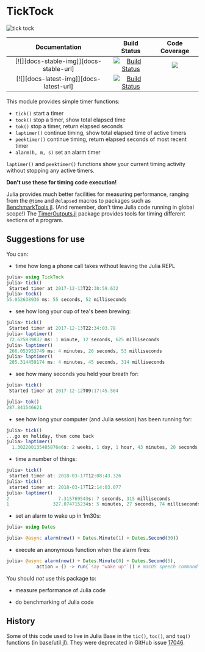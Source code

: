 # TickTock

![tick tock](images/ticktock.gif)

| **Documentation**                       | **Build Status**                          | **Code Coverage**               |
|:---------------------------------------:|:-----------------------------------------:|:-------------------------------:|
| [![][docs-stable-img]][docs-stable-url] | [![Build Status][travis-img]][travis-url] | [![][codecov-img]][codecov-url] |
| [![][docs-latest-img]][docs-latest-url] | [![Build Status][appvey-img]][appvey-url] |                                 |

This module provides simple timer functions:

- `tick()`  start a timer
- `tock()`  stop a timer, show total elapsed time
- `tok()`   stop a timer, return elapsed seconds
- `laptimer()` continue timing, show total elapsed time of active timers
- `peektimer()` continue timing, return elapsed seconds of most recent timer
- `alarm(h, m, s)` set an alarm timer

`laptimer()` and `peektimer()` functions show your current timing activity without stopping any active timers.

**Don't use these for timing code execution!**

Julia provides much better facilities for measuring performance, ranging from the `@time` and `@elapsed` macros to packages such as [BenchmarkTools.jl](https://github.com/JuliaCI/BenchmarkTools.jl). (And remember, don't time Julia code running in global scope!) The [TimerOutputs.jl](https://github.com/KristofferC/TimerOutputs.jl) package provides tools for timing different sections of a program.

## Suggestions for use

You can:

- time how long a phone call takes without leaving the Julia REPL

```julia
julia> using TickTock
julia> tick()
 Started timer at 2017-12-13T22:30:59.632
julia> tock()
55.052638936 ms: 55 seconds, 52 milliseconds
```

- see how long your cup of tea's been brewing:

```julia
julia> tick()
 Started timer at 2017-12-13T22:34:03.78
julia> laptimer()
 72.625839832 ms: 1 minute, 12 seconds, 625 milliseconds
julia> laptimer()
 266.053953749 ms: 4 minutes, 26 seconds, 53 milliseconds
julia> laptimer()
 285.314459174 ms: 4 minutes, 45 seconds, 314 milliseconds
```

- see how many seconds you held your breath for:

```julia
julia> tick()
 Started timer at 2017-12-12T09:17:45.504

julia> tok()
287.841546621
```

- see how long your computer (and Julia session) has been running for:

```julia
julia> tick()
...go on holiday, then come back
julia> laptimer()
  1.302200135485876e6s: 2 weeks, 1 day, 1 hour, 43 minutes, 20 seconds, 135 milliseconds
```

- time a number of things:

```julia
julia> tick()
 started timer at: 2018-03-17T12:08:43.326
julia> tick()
 started timer at: 2018-03-17T12:14:03.077
julia> laptimer()
2                  7.315769543s: 7 seconds, 315 milliseconds
1                327.074715234s: 5 minutes, 27 seconds, 74 milliseconds
```

- set an alarm to wake up in 1m30s:

```julia
julia> using Dates

julia> @async alarm(now() + Dates.Minute(1) + Dates.Second(30))
```

- execute an anonymous function when the alarm fires:

```julia
julia> @async alarm(now() + Dates.Minute(0) + Dates.Second(5),
           action = () -> run(`say "wake up"`)) # macOS speech command
```

You should *not* use this package to:

- measure performance of Julia code

- do benchmarking of Julia code

## History

Some of this code used to live in Julia Base in the `tic()`, `toc()`, and `toq()` functions (in base/util.jl). They were deprecated in GitHub issue [17046](https://github.com/JuliaLang/julia/issues/17046).

[pkgeval-link]: http://pkg.julialang.org/?pkg=TickTock

[travis-img]: https://travis-ci.org/cormullion/TickTock.jl.svg?branch=master
[travis-url]: https://travis-ci.org/cormullion/TickTock.jl

[appvey-img]: https://ci.appveyor.com/api/projects/status/jfa9e54lv92rqd3m?svg=true
[appvey-url]: https://ci.appveyor.com/project/cormullion/ticktock-jl/branch/master

[codecov-img]: https://codecov.io/gh/cormullion/TickTock.jl/branch/master/graph/badge.svg
[codecov-url]: https://codecov.io/gh/cormullion/TickTock.jl
